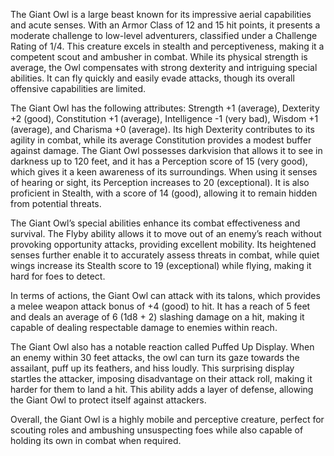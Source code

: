 The Giant Owl is a large beast known for its impressive aerial capabilities and acute senses. With an Armor Class of 12 and 15 hit points, it presents a moderate challenge to low-level adventurers, classified under a Challenge Rating of 1/4. This creature excels in stealth and perceptiveness, making it a competent scout and ambusher in combat. While its physical strength is average, the Owl compensates with strong dexterity and intriguing special abilities. It can fly quickly and easily evade attacks, though its overall offensive capabilities are limited. 

The Giant Owl has the following attributes: Strength +1 (average), Dexterity +2 (good), Constitution +1 (average), Intelligence -1 (very bad), Wisdom +1 (average), and Charisma +0 (average). Its high Dexterity contributes to its agility in combat, while its average Constitution provides a modest buffer against damage. The Giant Owl possesses darkvision that allows it to see in darkness up to 120 feet, and it has a Perception score of 15 (very good), which gives it a keen awareness of its surroundings. When using it senses of hearing or sight, its Perception increases to 20 (exceptional). It is also proficient in Stealth, with a score of 14 (good), allowing it to remain hidden from potential threats.

The Giant Owl’s special abilities enhance its combat effectiveness and survival. The Flyby ability allows it to move out of an enemy’s reach without provoking opportunity attacks, providing excellent mobility. Its heightened senses further enable it to accurately assess threats in combat, while quiet wings increase its Stealth score to 19 (exceptional) while flying, making it hard for foes to detect. 

In terms of actions, the Giant Owl can attack with its talons, which provides a melee weapon attack bonus of +4 (good) to hit. It has a reach of 5 feet and deals an average of 6 (1d8 + 2) slashing damage on a hit, making it capable of dealing respectable damage to enemies within reach.

The Giant Owl also has a notable reaction called Puffed Up Display. When an enemy within 30 feet attacks, the owl can turn its gaze towards the assailant, puff up its feathers, and hiss loudly. This surprising display startles the attacker, imposing disadvantage on their attack roll, making it harder for them to land a hit. This ability adds a layer of defense, allowing the Giant Owl to protect itself against attackers.

Overall, the Giant Owl is a highly mobile and perceptive creature, perfect for scouting roles and ambushing unsuspecting foes while also capable of holding its own in combat when required.